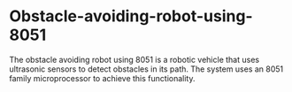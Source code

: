 # Obstacle-avoiding-robot-using-8051
The obstacle avoiding robot using 8051 is a robotic vehicle that uses ultrasonic sensors to detect obstacles in its path. The system uses an 8051 family microprocessor to achieve this functionality.
